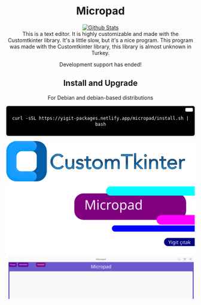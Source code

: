 
<div align="center">
  
  # Micropad
  
  <a href="https://github.com/SabanGnc">
    <img src="https://github.com/SabanGnc/SabanGnc/assets/139702707/cc75e47a-eda0-498f-bc38-1a9a3e6ea37c" alt="Github Stats" width="1200">
  </a>
<br>
This is a text editor. It is highly customizable and made with the Customtkinter library. It's a little slow, but it's a nice program. This program was made with the Customtkinter library, this library is almost unknown in Turkey.

Development support has ended!

## Install and Upgrade
For Debian and debian-based distributions
<div style="background-color:#000; color:#fff; padding:10px; border-radius:5px; position:relative;">
  <button style="position:absolute; top:5px; right:5px; background-color:#fff; border:none; color:#000; padding:5px 10px; border-radius:3px;" onclick="navigator.clipboard.writeText('curl -sSL https://yigit-packages.netlify.app/micropad/install.sh | bash')"></button>
  <pre><code>curl -sSL https://yigit-packages.netlify.app/micropad/install.sh | bash</code></pre>
</div>

[![CTk](img/ctk.png)](https://customtkinter.tomschimansky.com/)
<br>
![kapak](img/kapak.png)


